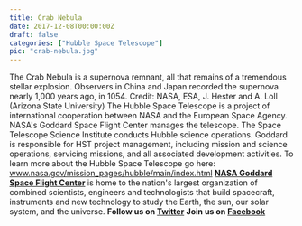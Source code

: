 ```yaml
---
title: Crab Nebula
date: 2017-12-08T00:00:00Z
draft: false
categories: ["Hubble Space Telescope"]
pic: "crab-nebula.jpg"
---
```

The Crab Nebula is a supernova remnant, all that remains of a tremendous stellar explosion. Observers in China and Japan recorded the supernova nearly 1,000 years ago, in 1054.  Credit: NASA, ESA, J. Hester and A. Loll (Arizona State University)  The Hubble Space Telescope is a project of international cooperation between NASA and the European Space Agency. NASA's Goddard Space Flight Center manages the telescope. The Space Telescope Science Institute conducts Hubble science operations.    Goddard is responsible for HST project management, including mission and science operations, servicing missions, and all associated development activities.  To learn more about the Hubble Space Telescope go here:  <a href="http://www.nasa.gov/mission_pages/hubble/main/index.html" rel="nofollow">www.nasa.gov/mission_pages/hubble/main/index.html</a>   <b><a href="http://www.nasa.gov/centers/goddard/home/index.html" rel="nofollow">NASA Goddard Space Flight Center</a></b>  is home to the nation's largest organization of combined scientists, engineers and technologists that build spacecraft, instruments and new technology to study the Earth, the sun, our solar system, and the universe.  <b>Follow us on <a href="http://twitter.com/NASA_GoddardPix" rel="nofollow">Twitter</a></b>  <b>Join us on <a href="http://www.facebook.com/pages/Greenbelt-MD/NASA-Goddard/395013845897?ref=tsd" rel="nofollow">Facebook</a><b> </b></b>